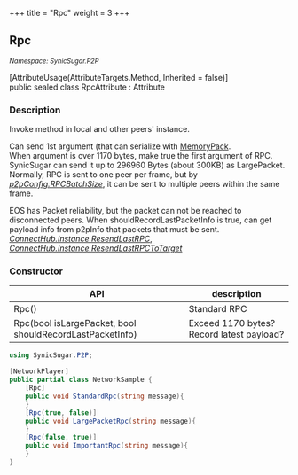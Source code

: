 +++
title = "Rpc"
weight = 3
+++
## Rpc
<small>*Namespace: SynicSugar.P2P* </small>


[AttributeUsage(AttributeTargets.Method, Inherited = false)]<br>
public sealed class RpcAttribute : Attribute


### Description
Invoke method in local and other peers' instance.<br>

Can send 1st argument (that can serialize with [MemoryPack](https://github.com/Cysharp/MemoryPack).<br>
When argument is over 1170 bytes, make true the first argument of RPC. SynicSugar can send it up to 296960 Bytes (about 300KB) as LargePacket. <br>
Normally, RPC is sent to one peer per frame, but by *[p2pConfig.RPCBatchSize](../p2pConfig/rpcbatchsize)*, it can be sent to multiple peers within the same frame.<br>

EOS has Packet reliability, but the packet can not be reached to disconnected peers. When shouldRecordLastPacketInfo is true, can get payload info from p2pInfo that packets that must be sent.<br>
*[ConnectHub.Instance.ResendLastRPC](../../SynicSugar.P2P/ConnectHub/resendlastrpc)*,
*[ConnectHub.Instance.ResendLastRPCToTarget](../../SynicSugar.P2P/ConnectHub/resendlastrpctotarget)*


### Constructor

| API | description |
|---|---|
| Rpc() | Standard RPC |
| Rpc(bool isLargePacket, bool shouldRecordLastPacketInfo) | Exceed 1170 bytes? Record latest payload? |



```cs
using SynicSugar.P2P;

[NetworkPlayer]
public partial class NetworkSample {
    [Rpc]
    public void StandardRpc(string message){
    }
    [Rpc(true, false)]
    public void LargePacketRpc(string message){
    }
    [Rpc(false, true)]
    public void ImportantRpc(string message){
    }
}
```